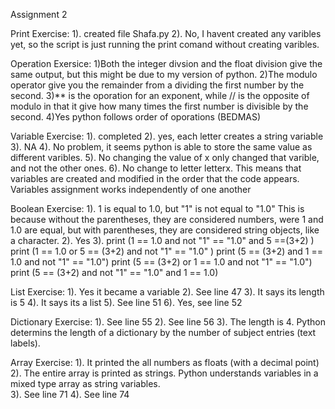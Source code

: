 Assignment 2



Print Exercise:
1). created file Shafa.py
2). No, I havent created any varibles yet, so the script is just running the print comand without creating varibles. 

Operation Exersice: 
1)Both the integer divsion and the float division give the same output, but this might be due to my version of python. 
2)The modulo operator give you the remainder from a dividing the first number by the second. 
3)** is the oporation for an exponent, while // is the opposite of modulo in that it give how many times the first number is divisible by the second. 
4)Yes python follows order of oporations (BEDMAS)

Variable Exercise: 
1). completed 
2). yes, each letter creates a string variable
3). NA
4). No problem, it seems python is able to store the same value as different varibles. 
5). No changing the value of x only changed that varible, and not the other ones. 
6). No change to letter letterx. This means that variables are created and modified in the order that the code appears. Variables assignment works independently of one another 

Boolean Exercise: 
1). 1 is equal to 1.0, but "1" is not equal to "1.0" This is because without the parentheses, they are considered numbers, were 1 and 1.0 are equal, but with parentheses, they are considered string objects, like a character. 
2). Yes 
3). print (1 == 1.0 and not "1" == "1.0" and 5 ==(3+2) )
print (1 == 1.0 or 5 == (3+2) and not "1" == "1.0" )
print (5 == (3+2) and 1 == 1.0 and not "1" == "1.0")
print (5 == (3+2) or 1 == 1.0 and not "1" == "1.0")
print (5 == (3+2) and not "1" == "1.0" and 1 == 1.0)

List Exercise: 
1). Yes it became a variable
2). See line 47
3). It says its length is 5
4). It says its a list 
5). See line 51
6). Yes, see line 52

Dictionary Exercise: 
1). See line 55
2). See line 56
3). The length is 4. Python determins the length of a dictionary by the number of subject entries (text labels). 

Array Exercise: 
1). It printed the all numbers as floats (with a decimal point) 
2). The entire array is printed as strings. Python understands variables in a mixed type array as string variables.  
3). See line 71
4). See line 74








